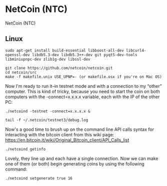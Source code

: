 NetCoin (NTC)
===========

NetCoin (NTC)

## Linux
```
sudo apt-get install build-essential libboost-all-dev libcurl4-openssl-dev libdb5.3-dev libdb5.3++-dev git pyqt5-dev-tools libminiupnpc-dev zlib1g-dev libssl-dev
```

```
git clone https://github.com/netcoin/netcoin.git
cd netcoin/src
make -f makefile.unix USE_UPNP=- (or makefile.osx if you're on Mac OS)
```

Now I'm ready to run it–in testnet mode and with a connection to my “other” computer. This is kind of tricky, because you need to start the coin on both computers with the -connect=x.x.x.x variable, each with the IP of the other PC:
```
./netcoind -testnet -connect=x.x.x.x &
```

```
tail -f ~/.netcoin/testnet3/debug.log
```

Now's a good time to brush up on the command line API calls syntax for interacting with the bitcoin client from this wiki page: https://en.bitcoin.it/wiki/Original_Bitcoin_client/API_Calls_list
```
./netcoind getinfo
```
Lovely, they line up and each have a single connection. Now we can make one of them (or both) begin generating coins by using the following command:
```
./netcoind setgenerate true 16
```